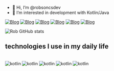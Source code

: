 - 👋 Hi, I’m @robsoncsdev
- 👀 I’m interested in development with Kotlin/Java



 [![Blog](https://img.shields.io/badge/LinkedIn-0077B5?style=for-the-badge&logo=linkedin&logoColor=white)]() [![Blog](  https://img.shields.io/badge/Twitter-1DA1F2?style=for-the-badge&logo=twitter&logoColor=white)]() [![Blog](https://img.shields.io/badge/Windows-0078D6?style=for-the-badge&logo=windows&logoColor=white)]() [![Blog](  https://img.shields.io/badge/Arch_Linux-1793D1?style=for-the-badge&logo=arch-linux&logoColor=white)]()  [![Blog](https://img.shields.io/badge/Medium-12100E?style=for-the-badge&logo=medium&logoColor=white)]() [![Blog](https://img.shields.io/badge/dev.to-0A0A0A?style=for-the-badge&logo=devdotto&logoColor=white)]()

![Rob GitHub stats](https://github-readme-stats.vercel.app/api?username=robsoncsdev&show_icons=true&theme=radical)

## technologies I use in my daily life 

<div style="display: inline_block"><br/>
    <img align="center" alt="kotlin" src="https://img.shields.io/badge/kotlin-%237F52FF.svg?style=for-the-badge&logo=kotlin&logoColor=white"/>
     <img align="center" alt="kotlin" src="https://img.shields.io/badge/java-%23ED8B00.svg?style=for-the-badge&logo=openjdk&logoColor=white"/>
      <img align="center" alt="kotlin" src="https://img.shields.io/badge/Android-3DDC84?style=for-the-badge&logo=android&logoColor=white"/>  
      <img align="center" alt="kotlin" src="https://img.shields.io/badge/Microsoft-666666?style=for-the-badge&logo=microsoft&logoColor=white"/>
       <img align="center" alt="kotlin" src="https://img.shields.io/badge/android%20studio-346ac1?style=for-the-badge&logo=android%20studio&logoColor=white"/>
</div>
